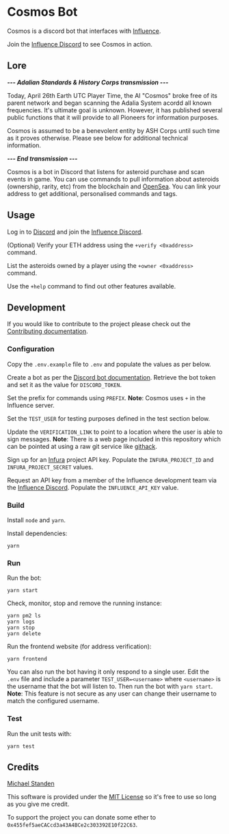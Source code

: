 # Cosmos Bot

Cosmos is a discord bot that interfaces with [Influence](https://influenceth.io).

Join the [Influence Discord](https://discord.gg/pEeBHF8WsK) to see Cosmos in action.

## Lore

_**--- Adalian Standards & History Corps transmission ---**_

Today, April 26th Earth UTC Player Time, the AI "Cosmos" broke free of its parent network and began scanning the Adalia System acordd all known frequencies.
It's ultimate goal is unknown. However, it has published several public functions that it will provide to all Pioneers for information purposes.

Cosmos is assumed to be a benevolent entity by ASH Corps until such time as it proves otherwise.
Please see below for additional technical information.

_**--- End transmission ---**_

Cosmos is a bot in Discord that listens for asteroid purchase and scan events in game.
You can use commands to pull information about asteroids (ownership, rarity, etc) from the blockchain and [OpenSea](https://opensea.io).
You can link your address to get additional, personalised commands and tags.

## Usage

Log in to [Discord](https://discord.com) and join the [Influence Discord](https://discord.gg/pEeBHF8WsK).

(Optional) Verify your ETH address using the `+verify <0xaddress>` command.

List the asteroids owned by a player using the `+owner <0xaddress>` command.

Use the `+help` command to find out other features available.

## Development

If you would like to contribute to the project please check out the [Contributing documentation](https://github.com/ScreamingHawk/cosmos-influence-bot/blob/main/CONTRIBUTING.md).

### Configuration

Copy the `.env.example` file to `.env` and populate the values as per below.

Create a bot as per the [Discord bot documentation](https://discord.com/developers/docs/intro).
Retrieve the bot token and set it as the value for `DISCORD_TOKEN`.

Set the prefix for commands using `PREFIX`.
**Note**: Cosmos uses `+` in the Influence server.

Set the `TEST_USER` for testing purposes defined in the test section below.

Update the `VERIFICATION_LINK` to point to a location where the user is able to sign messages.
**Note**: There is a web page included in this repository which can be pointed at using a raw git service like [githack](https://raw.githack.com).

Sign up for an [Infura](https://infura.io) project API key.
Populate the `INFURA_PROJECT_ID` and `INFURA_PROJECT_SECRET` values.

Request an API key from a member of the Influence development team via the [Influence Discord](https://discord.gg/pEeBHF8WsK).
Populate the `INFLUENCE_API_KEY` value.

### Build

Install `node` and `yarn`.

Install dependencies:

```
yarn
```

### Run

Run the bot:

```
yarn start
```

Check, monitor, stop and remove the running instance:

```
yarn pm2 ls
yarn logs
yarn stop
yarn delete
```

Run the frontend website (for address verification):

```
yarn frontend
```

You can also run the bot having it only respond to a single user.
Edit the `.env` file and include a parameter `TEST_USER=<username>` where `<username>` is the username that the bot will listen to. Then run the bot with `yarn start`.
**Note**: This feature is not secure as any user can change their username to match the configured username.

### Test

Run the unit tests with:

```
yarn test
```

## Credits

[Michael Standen](https://michael.standen.link)

This software is provided under the [MIT License](https://tldrlegal.com/license/mit-license) so it's free to use so long as you give me credit.

To support the project you can donate some ether to `0x455fef5aeCACcd3a43A4BCe2c303392E10f22C63`.
